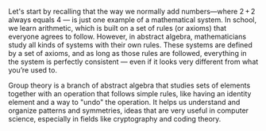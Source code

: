 Let's start by recalling that the way we normally add numbers—where 2 + 2 always equals 4 — is just one example of a mathematical system. In school, we learn arithmetic, which is built on a set of rules (or axioms) that everyone agrees to follow. However, in abstract algebra, mathematicians study all kinds of systems with their own rules. These systems are defined by a set of axioms, and as long as those rules are followed, everything in the system is perfectly consistent — even if it looks very different from what you’re used to.

Group theory is a branch of abstract algebra that studies sets of elements together with an operation that follows simple rules, like having an identity element and a way to "undo" the operation. It helps us understand and organize patterns and symmetries, ideas that are very useful in computer science, especially in fields like cryptography and coding theory.

